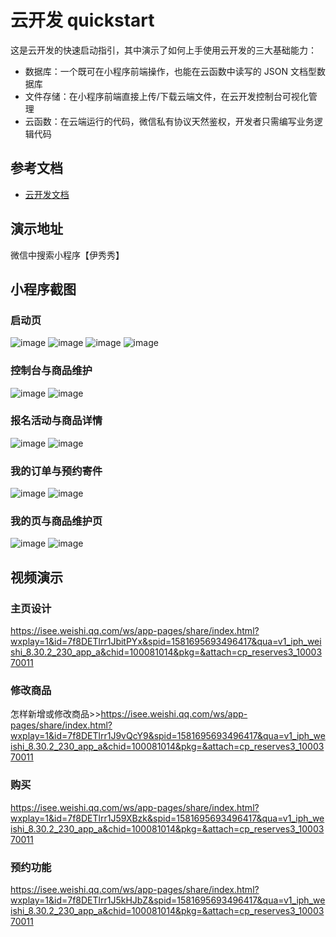 # 云开发 quickstart

这是云开发的快速启动指引，其中演示了如何上手使用云开发的三大基础能力：

- 数据库：一个既可在小程序前端操作，也能在云函数中读写的 JSON 文档型数据库
- 文件存储：在小程序前端直接上传/下载云端文件，在云开发控制台可视化管理
- 云函数：在云端运行的代码，微信私有协议天然鉴权，开发者只需编写业务逻辑代码

## 参考文档

- [云开发文档](https://developers.weixin.qq.com/miniprogram/dev/wxcloud/basis/getting-started.html)

## 演示地址
微信中搜索小程序【伊秀秀】

## 小程序截图
### 启动页
![image](https://user-images.githubusercontent.com/85377437/126893603-4a774b81-b39a-4170-819c-41a5238bd542.png)
![image](https://user-images.githubusercontent.com/85377437/126893607-e5638fd0-2fd7-4294-8ade-9a6e574a800e.png)
![image](https://user-images.githubusercontent.com/85377437/126893611-ec6ced12-c3a5-4673-a6f6-ee37c9df84a0.png)
![image](https://user-images.githubusercontent.com/85377437/126893614-2a520d51-ef11-46ee-b2ec-5363e7876604.png)
### 控制台与商品维护
![image](https://user-images.githubusercontent.com/85377437/126893629-b9455bf9-cf2a-43ca-9f61-832067f92c7b.png)
![image](https://user-images.githubusercontent.com/85377437/126893637-dc601611-c924-4be0-ad75-9562c3ac8ca6.png)
### 报名活动与商品详情
![image](https://user-images.githubusercontent.com/85377437/126893649-852981ec-42f8-4708-9824-1dff9a5a11bf.png)
![image](https://user-images.githubusercontent.com/85377437/126893651-a084da05-e3d2-42c7-921f-6dc45c14030b.png)
### 我的订单与预约寄件
![image](https://user-images.githubusercontent.com/85377437/126893658-b3c61154-a4d7-43fc-bdae-aaaf2a15a6da.png)
![image](https://user-images.githubusercontent.com/85377437/126893660-5637b130-ad73-4879-bbc9-f480e35f3b22.png)
### 我的页与商品维护页
![image](https://user-images.githubusercontent.com/85377437/126893665-e9ad9477-6bad-4f9b-9606-4f62012b4bca.png)
![image](https://user-images.githubusercontent.com/85377437/126893666-1c515dd2-435a-48b3-90d4-f5dfbcb022ba.png)
## 视频演示
### 主页设计
https://isee.weishi.qq.com/ws/app-pages/share/index.html?wxplay=1&id=7f8DETlrr1JbitPYx&spid=1581695693496417&qua=v1_iph_weishi_8.30.2_230_app_a&chid=100081014&pkg=&attach=cp_reserves3_1000370011
### 修改商品
怎样新增或修改商品>>https://isee.weishi.qq.com/ws/app-pages/share/index.html?wxplay=1&id=7f8DETlrr1J9vQcY9&spid=1581695693496417&qua=v1_iph_weishi_8.30.2_230_app_a&chid=100081014&pkg=&attach=cp_reserves3_1000370011
### 购买
https://isee.weishi.qq.com/ws/app-pages/share/index.html?wxplay=1&id=7f8DETlrr1J59XBzk&spid=1581695693496417&qua=v1_iph_weishi_8.30.2_230_app_a&chid=100081014&pkg=&attach=cp_reserves3_1000370011
### 预约功能
https://isee.weishi.qq.com/ws/app-pages/share/index.html?wxplay=1&id=7f8DETlrr1J5kHJbZ&spid=1581695693496417&qua=v1_iph_weishi_8.30.2_230_app_a&chid=100081014&pkg=&attach=cp_reserves3_1000370011
